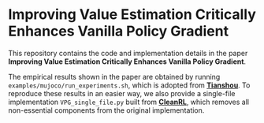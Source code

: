 # Improving Value Estimation Critically Enhances Vanilla Policy Gradient

This repository contains the code and implementation details in the paper **Improving Value Estimation Critically Enhances Vanilla Policy Gradient**.

The empirical results shown in the paper are obtained by running `examples/mujoco/run_experiments.sh`, which is adopted from **[Tianshou](https://github.com/thu-ml/tianshou)**. To reproduce these results in an easier way, we also provide a single-file implementation `VPG_single_file.py` built from **[CleanRL](https://github.com/vwxyzjn/cleanrl)**, which removes all non-essential components from the original implementation.

